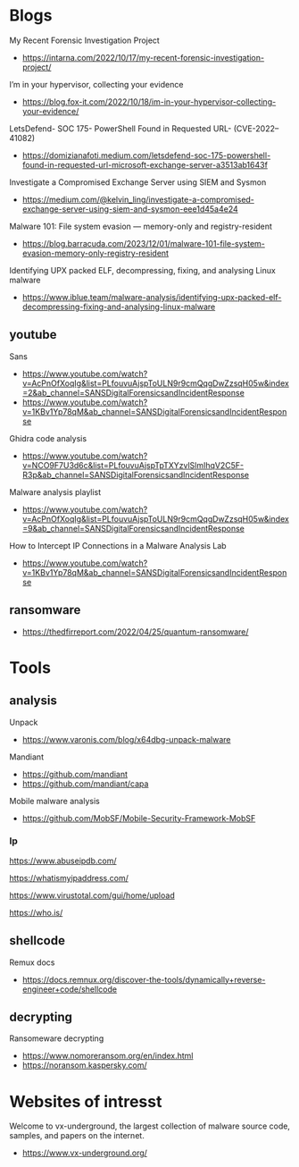 # Blogs

My Recent Forensic Investigation Project
- https://intarna.com/2022/10/17/my-recent-forensic-investigation-project/

I’m in your hypervisor, collecting your evidence
- https://blog.fox-it.com/2022/10/18/im-in-your-hypervisor-collecting-your-evidence/

LetsDefend- SOC 175- PowerShell Found in Requested URL- (CVE-2022–41082)
- https://domizianafoti.medium.com/letsdefend-soc-175-powershell-found-in-requested-url-microsoft-exchange-server-a3513ab1643f

Investigate a Compromised Exchange Server using SIEM and Sysmon
- https://medium.com/@kelvin_ling/investigate-a-compromised-exchange-server-using-siem-and-sysmon-eee1d45a4e24

Malware 101: File system evasion — memory-only and registry-resident
- https://blog.barracuda.com/2023/12/01/malware-101-file-system-evasion-memory-only-registry-resident

Identifying UPX packed ELF, decompressing, fixing, and analysing Linux malware
- https://www.iblue.team/malware-analysis/identifying-upx-packed-elf-decompressing-fixing-and-analysing-linux-malware

## youtube

Sans
- https://www.youtube.com/watch?v=AcPnOfXoqIg&list=PLfouvuAjspToULN9r9cmQqgDwZzsqH05w&index=2&ab_channel=SANSDigitalForensicsandIncidentResponse
- https://www.youtube.com/watch?v=1KBv1Yp78qM&ab_channel=SANSDigitalForensicsandIncidentResponse

Ghidra code analysis
- https://www.youtube.com/watch?v=NCO9F7U3d6c&list=PLfouvuAjspTpTXYzvlSlmIhqV2C5F-R3p&ab_channel=SANSDigitalForensicsandIncidentResponse

Malware analysis playlist
- https://www.youtube.com/watch?v=AcPnOfXoqIg&list=PLfouvuAjspToULN9r9cmQqgDwZzsqH05w&index=9&ab_channel=SANSDigitalForensicsandIncidentResponse

How to Intercept IP Connections in a Malware Analysis Lab
- https://www.youtube.com/watch?v=1KBv1Yp78qM&ab_channel=SANSDigitalForensicsandIncidentResponse

## ransomware
- https://thedfirreport.com/2022/04/25/quantum-ransomware/

# Tools

## analysis

Unpack
- https://www.varonis.com/blog/x64dbg-unpack-malware

Mandiant
- https://github.com/mandiant
- https://github.com/mandiant/capa

Mobile malware analysis
- https://github.com/MobSF/Mobile-Security-Framework-MobSF

### Ip

https://www.abuseipdb.com/

https://whatismyipaddress.com/

https://www.virustotal.com/gui/home/upload

https://who.is/

## shellcode

Remux docs
- https://docs.remnux.org/discover-the-tools/dynamically+reverse-engineer+code/shellcode

## decrypting

Ransomeware decrypting
- https://www.nomoreransom.org/en/index.html
- https://noransom.kaspersky.com/

# Websites of intresst

Welcome to vx-underground, the largest collection of malware source code, samples, and papers on the internet.
- https://www.vx-underground.org/

